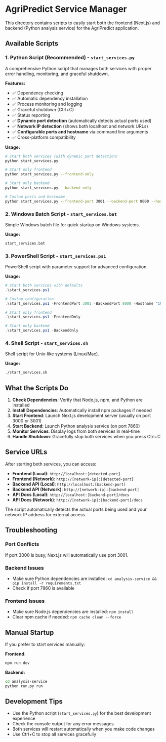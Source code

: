 # AgriPredict Service Manager

This directory contains scripts to easily start both the frontend (Next.js) and backend (Python analysis service) for the AgriPredict application.

## Available Scripts

### 1. Python Script (Recommended) - `start_services.py`

A comprehensive Python script that manages both services with proper error handling, monitoring, and graceful shutdown.

**Features:**

- ✅ Dependency checking
- ✅ Automatic dependency installation
- ✅ Process monitoring and logging
- ✅ Graceful shutdown (Ctrl+C)
- ✅ Status reporting
- ✅ **Dynamic port detection** (automatically detects actual ports used)
- ✅ **Network IP detection** (shows both localhost and network URLs)
- ✅ **Configurable ports and hostname** via command line arguments
- ✅ Cross-platform compatibility

**Usage:**

```bash
# Start both services (with dynamic port detection)
python start_services.py

# Start only frontend
python start_services.py --frontend-only

# Start only backend
python start_services.py --backend-only

# Custom ports and hostname
python start_services.py --frontend-port 3001 --backend-port 8000 --hostname 192.168.1.100
```

### 2. Windows Batch Script - `start_services.bat`

Simple Windows batch file for quick startup on Windows systems.

**Usage:**

```cmd
start_services.bat
```

### 3. PowerShell Script - `start_services.ps1`

PowerShell script with parameter support for advanced configuration.

**Usage:**

```powershell
# Start both services with defaults
.\start_services.ps1

# Custom configuration
.\start_services.ps1 -FrontendPort 3001 -BackendPort 8000 -Hostname "192.168.1.100"

# Start only frontend
.\start_services.ps1 -FrontendOnly

# Start only backend
.\start_services.ps1 -BackendOnly
```

### 4. Shell Script - `start_services.sh`

Shell script for Unix-like systems (Linux/Mac).

**Usage:**

```bash
./start_services.sh
```

## What the Scripts Do

1. **Check Dependencies**: Verify that Node.js, npm, and Python are installed
2. **Install Dependencies**: Automatically install npm packages if needed
3. **Start Frontend**: Launch Next.js development server (usually on port 3000 or 3001)
4. **Start Backend**: Launch Python analysis service (on port 7860)
5. **Monitor Services**: Display logs from both services in real-time
6. **Handle Shutdown**: Gracefully stop both services when you press Ctrl+C

## Service URLs

After starting both services, you can access:

- **Frontend (Local)**: `http://localhost:[detected-port]`
- **Frontend (Network)**: `http://[network-ip]:[detected-port]`
- **Backend API (Local)**: `http://localhost:[backend-port]`
- **Backend API (Network)**: `http://[network-ip]:[backend-port]`
- **API Docs (Local)**: `http://localhost:[backend-port]/docs`
- **API Docs (Network)**: `http://[network-ip]:[backend-port]/docs`

The script automatically detects the actual ports being used and your network IP address for external access.

## Troubleshooting

### Port Conflicts

If port 3000 is busy, Next.js will automatically use port 3001.

### Backend Issues

- Make sure Python dependencies are installed: `cd analysis-service && pip install -r requirements.txt`
- Check if port 7860 is available

### Frontend Issues

- Make sure Node.js dependencies are installed: `npm install`
- Clear npm cache if needed: `npm cache clean --force`

## Manual Startup

If you prefer to start services manually:

**Frontend:**

```bash
npm run dev
```

**Backend:**

```bash
cd analysis-service
python run.py run
```

## Development Tips

- Use the Python script (`start_services.py`) for the best development experience
- Check the console output for any error messages
- Both services will restart automatically when you make code changes
- Use Ctrl+C to stop all services gracefully
